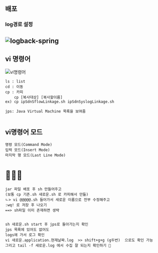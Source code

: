 
## 배포
### log경로 설정
![logback-spring](https://user-images.githubusercontent.com/97263974/197952540-b02a6689-d751-4ab4-9004-c4a958448a0b.png)
---
## vi 명령어
![vi명령어](https://user-images.githubusercontent.com/97263974/197971971-a28a0b1d-a2b6-4122-ae95-fa0b6f607f13.png)
```
ls : list
cd : 이동
cp : 카피
    cp [복사대상] [복사할이름]
ex) cp ipSdnSflowLinkage.sh ipSdnSyslogLinkage.sh

jps: Java Virtual Machine 목록을 보여줌


```
## vi명령어 모드
```
명령 모드(Command Mode)
입력 모드(Insert Mode)
마지막 행 모드(Last Line Mode)
```
# 🍳🍳🍳
```
jar 파일 배포 후 sh 만들어주고 
(보통 cp 기존.sh 새로운.sh 로 카피해서 만듦)
ㄴ> vi @@@@@.sh 들어가서 새로운 이름으로 전부 수정해주고
:wq! 로 저장 후 나오기
==> sh파일 이미 존재하면 생략


sh 새로운.sh start 후 jps로 돌아가는지 확인
jps 목록에 있어도 없어도
logs에 가서 로그 확인
vi 새로운.application.현재날짜.log  >> shift+g+g (g두번)  으로도 확인 가능
그리고 tail -f 새로운.log 에서 수집 잘 되는지 확인하기 🍳
```